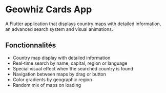 # Geowhiz Cards App

A Flutter application that displays country maps with detailed information, an advanced search system and visual animations.

## Fonctionnalités

-  Country map display with detailed information
-  Real-time search by name, capital, region or language
-  Special visual effect when the searched country is found
-  Navigation between maps by drag or button
-  Color gradients by geographic region
-  Random mix of maps on loading
